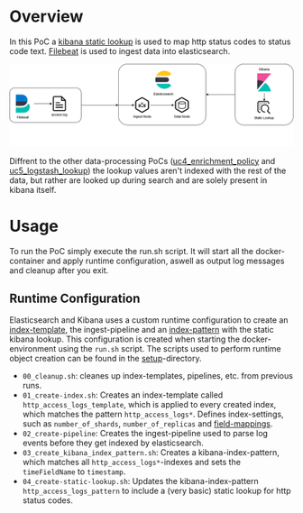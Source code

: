 # Overview
In this PoC a [kibana static lookup](https://cinhtau.net/2018/08/27/static-lookup/) is used to map http status codes to status code text.
[Filebeat](filebeat) is used to ingest data into elasticsearch.

![Overview](docs/uc6_kibana_static_lookup.png)


Diffrent to the other data-processing PoCs ([uc4_enrichment_policy](../uc4_enrichment_policy) and [uc5_logstash_lookup](../uc5_logstash_lookup/)) the lookup values aren't indexed with the rest of the data, but rather are looked up during search and are solely present in kibana itself.
# Usage
To run the PoC simply execute the run.sh script. It will start all the docker-container and apply runtime configuration, aswell as output log messages and cleanup after you exit.
## Runtime Configuration
Elasticsearch and Kibana uses a custom runtime configuration to create an [index-template](https://www.elastic.co/guide/en/elasticsearch/reference/master/index-templates.html), the ingest-pipeline and an [index-pattern](https://www.elastic.co/guide/en/kibana/master/index-patterns.html) with the static kibana lookup.
This configuration is created when starting the docker-environment using the `run.sh` script.
The scripts used to perform runtime object creation can be found in the [setup](setup)-directory.
- `00_cleanup.sh`: cleanes up index-templates, pipelines, etc. from previous runs.
- `01_create-index.sh`: Creates an index-template called `http_access_logs_template`, which is applied to every created index, which matches the pattern `http_access_logs*`. Defines index-settings, such as `number_of_shards`, `number_of_replicas` and [field-mappings](https://www.elastic.co/guide/en/elasticsearch/reference/current/mapping.html).
- `02_create-pipeline`: Creates the ingest-pipeline used to parse log events before they get indexed by elasticsearch.
- `03_create_kibana_index_pattern.sh`: Creates a kibana-index-pattern, which matches all `http_access_logs*`-indexes and sets the `timeFieldName` to `timestamp`.
- `04_create-static-lookup.sh`: Updates the kibana-index-pattern `http_access_logs_pattern` to include a (very basic) static lookup for http status codes.
